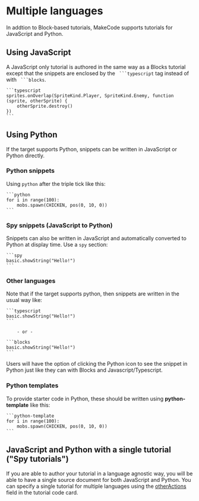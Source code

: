 # Multiple languages

In addtion to Block-based tutorials, MakeCode supports tutorials for JavaScript and Python.

## Using JavaScript

A JavaScript only tutorial is authored in the same way as a Blocks tutorial except that the snippets are enclosed by the ```` ```typescript```` tag instead of with ```` ```blocks````.

````
```typescript
sprites.onOverlap(SpriteKind.Player, SpriteKind.Enemy, function (sprite, otherSprite) {
    otherSprite.destroy()
})
```
````

## Using Python

If the target supports Python, snippets can be written in JavaScript or Python directly.

### Python snippets

Using ``python`` after the triple tick like this:

````
```python
for i in range(100):
    mobs.spawn(CHICKEN, pos(0, 10, 0))
```
````

### Spy snippets (JavaScript to Python)

Snippets can also be written in JavaScript and automatically converted to Python
at display time. Use a ``spy`` section:

````
```spy
basic.showString("Hello!")
```
````

### Other languages

Note that if the target supports python, then snippets are written in the usual way like:

````
```typescript
basic.showString("Hello!")
```

    - or -

```blocks
basic.showString("Hello!")
```
````

Users will have the option of clicking the Python icon to see the snippet in Python just like they can with Blocks and Javascript/Typescript.

### Python templates
To provide starter code in Python, these should be written using **python-template** like this:
````
```python-template
for i in range(100):
    mobs.spawn(CHICKEN, pos(0, 10, 0))
```
````

## JavaScript and Python with a single tutorial ("Spy tutorials")

If you are able to author your tutorial in a language agnostic way,
you will be able to have a single source document for both JavaScript and Python. You can specify a single tutorial for multiple languages using the [otherActions](/targets/home-screen#otheractions) field in the tutorial code card.
